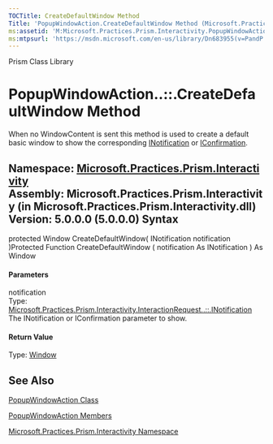 ```yaml
---
TOCTitle: CreateDefaultWindow Method
Title: 'PopupWindowAction.CreateDefaultWindow Method (Microsoft.Practices.Prism.Interactivity)'
ms:assetid: 'M:Microsoft.Practices.Prism.Interactivity.PopupWindowAction.CreateDefaultWindow(Microsoft.Practices.Prism.Interactivity.InteractionRequest.INotification)'
ms:mtpsurl: 'https://msdn.microsoft.com/en-us/library/Dn683955(v=PandP.50)'
---
```


Prism Class Library

PopupWindowAction..::.CreateDefaultWindow Method
================================================

When no WindowContent is sent this method is used to create a default basic window to show the corresponding [INotification](https://msdn.microsoft.com/t:microsoft.practices.prism.interactivity.interactionrequest.inotification) or [IConfirmation](https://msdn.microsoft.com/t:microsoft.practices.prism.interactivity.interactionrequest.iconfirmation).

**Namespace:** [Microsoft.Practices.Prism.Interactivity](https://msdn.microsoft.com/n:microsoft.practices.prism.interactivity)
**Assembly:** Microsoft.Practices.Prism.Interactivity (in Microsoft.Practices.Prism.Interactivity.dll) Version: 5.0.0.0 (5.0.0.0)
Syntax
------

<span id="syntaxToggle"></span>protected Window CreateDefaultWindow( INotification notification )Protected Function CreateDefaultWindow ( notification As INotification ) As Window
#### Parameters

notification  
Type: [Microsoft.Practices.Prism.Interactivity.InteractionRequest..::.INotification](https://msdn.microsoft.com/t:microsoft.practices.prism.interactivity.interactionrequest.inotification)
The INotification or IConfirmation parameter to show.

#### Return Value

Type: [Window](http://msdn2.microsoft.com/en-us/library/ms590112)

See Also
--------

<span id="seeAlsoToggle"></span>
[PopupWindowAction Class](https://msdn.microsoft.com/t:microsoft.practices.prism.interactivity.popupwindowaction)

[PopupWindowAction Members](https://msdn.microsoft.com/allmembers.t:microsoft.practices.prism.interactivity.popupwindowaction)

[Microsoft.Practices.Prism.Interactivity Namespace](https://msdn.microsoft.com/n:microsoft.practices.prism.interactivity)
